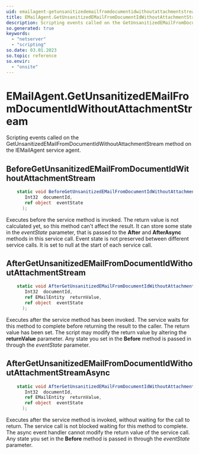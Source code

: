 ```yaml
---
uid: emailagent-getunsanitizedemailfromdocumentidwithoutattachmentstream
title: EMailAgent.GetUnsanitizedEMailFromDocumentIdWithoutAttachmentStream event method
description: Scripting events called on the GetUnsanitizedEMailFromDocumentIdWithoutAttachmentStream method on the EMailAgent service agent.
so.generated: true
keywords:
  - "netserver"
  - "scripting"
so.date: 03.01.2023
so.topic: reference
so.envir:
  - "onsite"
---
```

# EMailAgent.GetUnsanitizedEMailFromDocumentIdWithoutAttachmentStream

Scripting events called on the <see cref='M:SuperOffice.CRM.Services.IEMailAgent.GetUnsanitizedEMailFromDocumentIdWithoutAttachmentStream'>GetUnsanitizedEMailFromDocumentIdWithoutAttachmentStream</see> method on the <see cref='IEMailAgent'>IEMailAgent</see>  service agent.

## BeforeGetUnsanitizedEMailFromDocumentIdWithoutAttachmentStream
```cs
    static void BeforeGetUnsanitizedEMailFromDocumentIdWithoutAttachmentStream(
       Int32  documentId,
       ref object  eventState
      );
```
Executes before the service method is invoked.
The return value is not calculated yet, so this method can't affect the result.
It can store some state in the *eventState* parameter, that is passed to the **After** and **AfterAsync** methods in this service call.
Event state is not preserved between different service calls. It is set to null at the start of each service call.
## AfterGetUnsanitizedEMailFromDocumentIdWithoutAttachmentStream
```cs
    static void AfterGetUnsanitizedEMailFromDocumentIdWithoutAttachmentStream(
       Int32  documentId,
       ref EMailEntity  returnValue,
       ref object  eventState
      );
```
Executes after the service method has been invoked. The service waits for this method to complete before returning the result to the caller.
The return value has been set. The script may modify the return value by altering the **returnValue** parameter.
Any state you set in the **Before** method is passed in through the *eventState* parameter.
## AfterGetUnsanitizedEMailFromDocumentIdWithoutAttachmentStreamAsync
```cs
    static void AfterGetUnsanitizedEMailFromDocumentIdWithoutAttachmentStreamAsync(
       Int32  documentId,
       ref EMailEntity  returnValue,
       ref object  eventState
      );
```
Executes after the service method is invoked, without waiting for the call to return.
The service call is not blocked waiting for this method to complete.
The async event handler cannot modify the return value of the service call.
Any state you set in the **Before** method is passed in through the *eventState* parameter.

